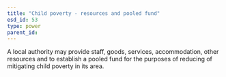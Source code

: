 ```yaml
---
title: "Child poverty - resources and pooled fund"
esd_id: 53
type: power
parent_id:  
---
```


A local authority may provide staff, goods, services, accommodation, other resources and to establish a pooled fund for the purposes of reducing of mitigating child poverty in its area.

